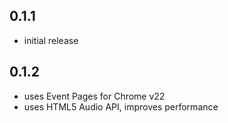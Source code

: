 ## 0.1.1

* initial release

## 0.1.2

* uses Event Pages for Chrome v22
* uses HTML5 Audio API, improves performance
